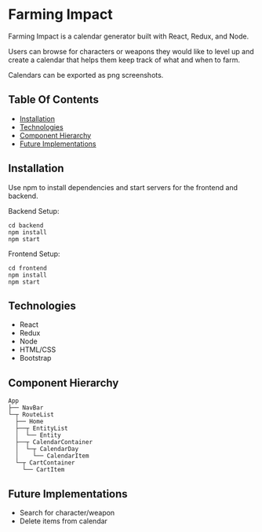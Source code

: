 # Farming Impact

Farming Impact is a calendar generator built 
with React, Redux, and Node.

<!-- Farming Impact is [live on Netlify](). -->

Users can browse for characters or weapons they would like to level up 
and create a calendar that helps them keep track of what and when to farm. 

Calendars can be exported as png screenshots. 


<!-- [![Screenshot of Demo Video](https://cdn.discordapp.com/attachments/709643259789705317/769330360516739132/unknown.png)](https://www.youtube.com/watch?v=7gzCTY59eqY) -->

## Table Of Contents
- [Installation](https://github.com/kathyn138/farmingimpact#installation)
- [Technologies](https://github.com/kathyn138/farmingimpact#technologies)
- [Component Hierarchy](https://github.com/kathyn138/farmingimpact#component-hierarchy)
- [Future Implementations](https://github.com/kathyn138/farmingimpact/#future-implementations)

## Installation 
Use npm to install dependencies and start servers for the frontend and backend.

Backend Setup:
```
cd backend
npm install
npm start
```

Frontend Setup:
```
cd frontend
npm install 
npm start
```

## Technologies
- React
- Redux
- Node
- HTML/CSS
- Bootstrap

## Component Hierarchy 
```
App
├── NavBar
└─┬ RouteList
  ├── Home
  ├──┬ EntityList 
  │  └── Entity   
  ├──┬ CalendarContainer
  │  └─┬ CalendarDay
  │    └── CalendarItem
  └─┬ CartContainer
    └── CartItem
```

## Future Implementations
- Search for character/weapon
- Delete items from calendar 